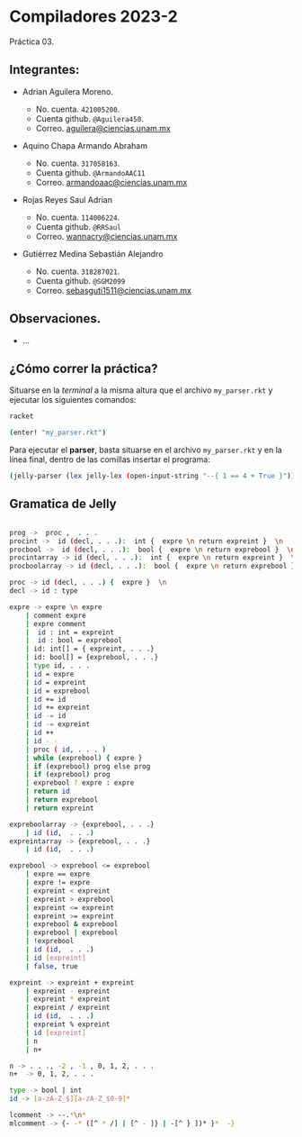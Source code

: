 # Compiladores 2023-2
Práctica 03.
## Integrantes:
- Adrian Aguilera Moreno.
  - No. cuenta. `421005200`.
  - Cuenta github. `@Aguilera450`.
  - Correo. aguilera@ciencias.unam.mx
  
- Aquino Chapa Armando Abraham
  - No. cuenta. `317058163`.
  - Cuenta github. `@ArmandoAAC11`
  - Correo. armandoaac@ciencias.unam.mx
  
- Rojas Reyes Saul Adrian
  - No. cuenta. `114006224`.
  - Cuenta github. `@RRSaul`
  - Correo. wannacry@ciencias.unam.mx

- Gutiérrez Medina Sebastián Alejandro
  - No. cuenta. `318287021`.
  - Cuenta github. `@SGM2099`
  - Correo. sebasguti1511@ciencias.unam.mx

## Observaciones.
- ...
## ¿Cómo correr la práctica?

Situarse en la *terminal* a la misma altura que el archivo `my_parser.rkt` y ejecutar los siguientes comandos:

```bash
racket
```
```bash
(enter! "my_parser.rkt")
```
Para ejecutar el **parser**, basta situarse en el archivo `my_parser.rkt` y en la línea final, dentro de las comillas insertar el programa:
```bash
(jelly-parser (lex jelly-lex (open-input-string "--{ 1 == 4 + True }")))
```

## Gramatica de Jelly

```bash

prog ->  proc ,  . . .
procint ->  id (decl, . . .):  int {  expre \n return expreint }  \n 
procbool ->  id (decl, . . .):  bool {  expre \n return exprebool }  \n 
procintarray -> id (decl, . . .):  int {  expre \n return expreint }  \n 
procboolarray -> id (decl, . . .):  bool {  expre \n return exprebool }  \n 

proc -> id (decl, . . .) {  expre }  \n 
decl -> id : type 

expre -> expre \n expre
    | comment expre
    | expre comment
    |  id : int = expreint
    |  id : bool = exprebool
    | id: int[] = { expreint, . . .}
    | id: bool[] = {exprebool, . . .}
    | type id, . . . 
    | id = expre
    | id = expreint
    | id = exprebool
    | id += id
    | id += expreint
    | id -= id   
    | id -= expreint
    | id ++
    | id - - 
    | proc ( id, . . . ) 
    | while (exprebool) { expre }
    | if (exprebool) prog else prog
    | if (exprebool) prog
    | exprebool ? expre : expre
    | return id
    | return exprebool
    | return expreint

expreboolarray -> {exprebool, . . .}
    | id (id,  . . .)
expreintarray -> {exprebool, . . .}
    | id (id,  . . .)

exprebool -> exprebool <= exprebool 
    | expre == expre
    | expre != expre
    | expreint < expreint
    | expreint > exprebool
    | expreint <= expreint
    | expreint >= expreint
    | exprebool & exprebool
    | exprebool | exprebool
    | !exprebool
    | id (id,  . . .)
    | id [expreint]
    | false, true

expreint -> expreint + expreint
    | expreint - expreint
    | expreint * expreint
    | expreint / expreint
    | id (id,  . . .)
    | expreint % expreint
    | id [expreint]
    | n
    | n+

n -> . . ., -2 , -1 , 0, 1, 2, . . .
n+  -> 0, 1, 2, . . .

type -> bool | int 
id -> [a-zA-Z_$][a-zA-Z_$0-9]*

lcomment -> --.*\n*
mlcomment -> {- -* ([^ * /] | [^ - ]} | -[^ } ])* }*  -}
```